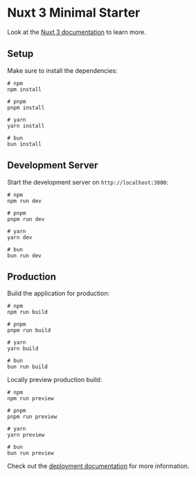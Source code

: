 # Nuxt 3 Minimal Starter

Look at the [Nuxt 3 documentation](https://nuxt.com/docs/getting-started/introduction) to learn more.

## Setup

Make sure to install the dependencies:

```shell
# npm
npm install

# pnpm
pnpm install

# yarn
yarn install

# bun
bun install
```

## Development Server

Start the development server on `http://localhost:3000`:

```shell
# npm
npm run dev

# pnpm
pnpm run dev

# yarn
yarn dev

# bun
bun run dev
```

## Production

Build the application for production:

```shell
# npm
npm run build

# pnpm
pnpm run build

# yarn
yarn build

# bun
bun run build
```

Locally preview production build:

```shell
# npm
npm run preview

# pnpm
pnpm run preview

# yarn
yarn preview

# bun
bun run preview
```

Check out the [deployment documentation](https://nuxt.com/docs/getting-started/deployment) for more information.
